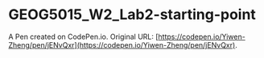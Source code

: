 # GEOG5015_W2_Lab2-starting-point

A Pen created on CodePen.io. Original URL: [https://codepen.io/Yiwen-Zheng/pen/jENvQxr](https://codepen.io/Yiwen-Zheng/pen/jENvQxr).

